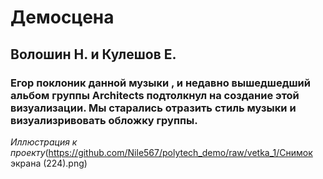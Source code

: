 # Демосцена
## Волошин Н. и Кулешов Е.
### Егор поклоник данной музыки , и недавно вышедшедший альбом группы Architects подтолкнул на создание этой визуализации. Мы старались отразить  стиль музыки и визуализривовать обложку группы.
_Иллюстрация к проекту_(https://github.com/Nile567/polytech_demo/raw/vetka_1/Снимок экрана (224).png)
